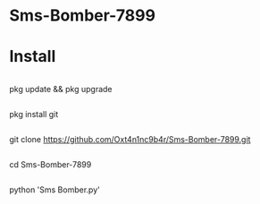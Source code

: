 # Sms-Bomber-7899

# Install
```

```
pkg update && pkg upgrade
```

```
pkg install git
```

```
git clone https://github.com/Oxt4n1nc9b4r/Sms-Bomber-7899.git 
```

```
cd Sms-Bomber-7899
```

```
python 'Sms Bomber.py'
